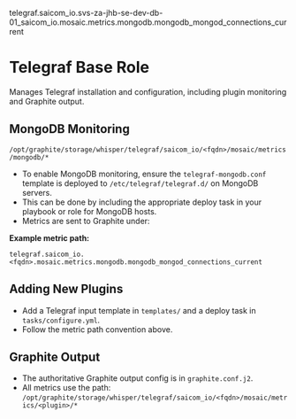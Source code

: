 telegraf.saicom_io.svs-za-jhb-se-dev-db-01_saicom_io.mosaic.metrics.mongodb.mongodb_mongod_connections_current

# Telegraf Base Role

Manages Telegraf installation and configuration, including plugin monitoring and Graphite output.

## MongoDB Monitoring

  `/opt/graphite/storage/whisper/telegraf/saicom_io/<fqdn>/mosaic/metrics/mongodb/*`

- To enable MongoDB monitoring, ensure the `telegraf-mongodb.conf` template is deployed to `/etc/telegraf/telegraf.d/` on MongoDB servers.
- This can be done by including the appropriate deploy task in your playbook or role for MongoDB hosts.
- Metrics are sent to Graphite under:

**Example metric path:**
```
telegraf.saicom_io.<fqdn>.mosaic.metrics.mongodb.mongodb_mongod_connections_current
```

## Adding New Plugins

- Add a Telegraf input template in `templates/` and a deploy task in `tasks/configure.yml`.
- Follow the metric path convention above.

## Graphite Output

- The authoritative Graphite output config is in `graphite.conf.j2`.
- All metrics use the path:
  `/opt/graphite/storage/whisper/telegraf/saicom_io/<fqdn>/mosaic/metrics/<plugin>/*`
